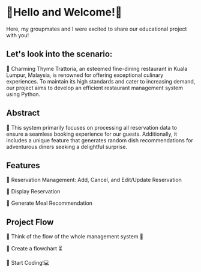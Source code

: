 # 🦦Hello and Welcome!🦦
Here, my groupmates and I were excited to share our educational project with you!

## Let's look into the scenario:

:fork_and_knife: Charming Thyme Trattoria, an esteemed fine-dining restaurant in Kuala Lumpur, Malaysia, is renowned for offering exceptional culinary experiences. To maintain its high standards and cater to increasing demand, our project aims to develop an efficient restaurant management system using Python.

## Abstract

:fork_and_knife: This system primarily focuses on processing all reservation data to ensure a seamless booking experience for our guests. Additionally, it includes a unique feature that generates random dish recommendations for adventurous diners seeking a delightful surprise.

## Features

:fork_and_knife: Reservation Management: Add, Cancel, and Edit/Update Reservation

:fork_and_knife: Display Reservation

:fork_and_knife: Generate Meal Recommendation

## Project Flow
:fork_and_knife: Think of the flow of the whole management system 🤔

:fork_and_knife: Create a flowchart ⏳

:fork_and_knife: Start Coding!💻


